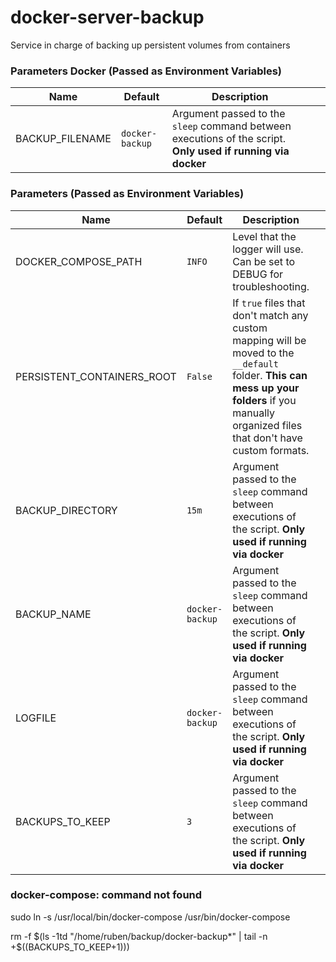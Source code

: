 # docker-server-backup
Service in charge of backing up persistent volumes from containers

### Parameters Docker (Passed as Environment Variables)

| Name | Default | Description |  |
| ---- | ---- | ----------- | -------- |
| BACKUP_FILENAME | `docker-backup`  | Argument passed to the `sleep` command between executions of the script. **Only used if running via docker** | &nbsp; |

### Parameters (Passed as Environment Variables)

| Name | Default | Description |  |
| ---- | ---- | ----------- | -------- |
| DOCKER_COMPOSE_PATH | `INFO`  | Level that the logger will use. Can be set to DEBUG for troubleshooting. | &nbsp; |
| PERSISTENT_CONTAINERS_ROOT | `False`  | If `true` files that don't match any custom mapping will be moved to the `__default` folder. **This can mess up your folders** if you manually organized files that don't have custom formats.  | &nbsp; |
| BACKUP_DIRECTORY | `15m`  | Argument passed to the `sleep` command between executions of the script. **Only used if running via docker** | &nbsp; |
| BACKUP_NAME | `docker-backup`  | Argument passed to the `sleep` command between executions of the script. **Only used if running via docker** | &nbsp; |
| LOGFILE | `docker-backup`  | Argument passed to the `sleep` command between executions of the script. **Only used if running via docker** | &nbsp; |
| BACKUPS_TO_KEEP | `3`  | Argument passed to the `sleep` command between executions of the script. **Only used if running via docker** | &nbsp; |


### docker-compose: command not found
sudo ln -s /usr/local/bin/docker-compose /usr/bin/docker-compose


rm -f $(ls -1td "/home/ruben/backup/docker-backup*" | tail -n +$((BACKUPS_TO_KEEP+1)))